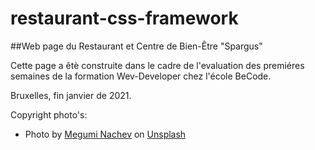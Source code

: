 # restaurant-css-framework

##Web page du Restaurant et Centre de Bien-Être  "Spargus"

Cette page a êtè construite dans le cadre de l'evaluation des premiéres semaines 
de la formation Wev-Developer chez l'école BeCode.

Bruxelles, fin janvier de 2021.

Copyright photo's:
* <span>Photo by <a href="https://unsplash.com/@meguminachev?utm_source=unsplash&amp;utm_medium=referral&amp;utm_content=creditCopyText">Megumi Nachev</a> on <a href="https://unsplash.com/s/photos/vegan-food?utm_source=unsplash&amp;utm_medium=referral&amp;utm_content=creditCopyText">Unsplash</a></span>
